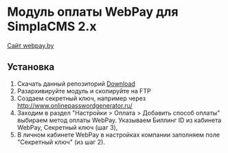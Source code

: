 # Модуль оплаты WebPay для SimplaCMS 2.x
[Сайт webpay.by]

## Установка
1. Скачать данный репозиторий [Download]
2. Разархивируйте модуль и скопируйте на FTP
3. Создаем секретный ключ, например через http://www.onlinepasswordgenerator.ru/
4. Заходим в раздел "Настройки > Оплата > Добавить способ оплаты" выбираем метод оплаты WebPay. Указываем Биллинг ID из кабинета WebPay, Секретный ключ (шаг 3),
5. В личном кабинете WebPay в настройках компании заполняем поле "Секретный ключ" (из шаг 2).

[Download]: <https://github.com/osben/SimplaCMS-WebPay/archive/master.zip>
[Сайт webpay.by]: <https://webpay.by>
